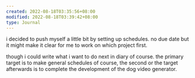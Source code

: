 ```yaml
---
created: 2022-08-18T03:35:56+08:00
modified: 2022-08-18T03:39:42+08:00
type: Journal
---
```


i decided to push myself a little bit by setting up schedules. no due date but it might make it clear for me to work on which project first.

though i could write what i want to do next in diary of course. the primary target is to make general schedules of course, the second or the target afterwards is to complete the development of the dog video generator.
